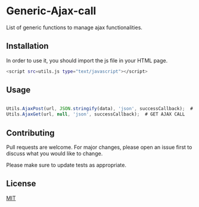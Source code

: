 # Generic-Ajax-call

List of generic functions to manage ajax functionalities.

## Installation

In order to use it, you should import the js file in your HTML page.

```bash
<script src=utils.js type="text/javascript"></script>
```

## Usage

``` js

Utils.AjaxPost(url, JSON.stringify(data), 'json', successCallback);  # POST AJAX CALL
Utils.AjaxGet(url, null, 'json', successCallback);  # GET AJAX CALL

```

## Contributing
Pull requests are welcome. For major changes, please open an issue first to discuss what you would like to change.

Please make sure to update tests as appropriate.

## License
[MIT](https://choosealicense.com/licenses/mit/)
